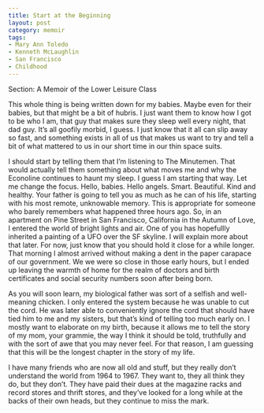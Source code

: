 ```yaml
---
title: Start at the Beginning
layout: post
category: memoir  
tags: 
- Mary Ann Toledo
- Kenneth McLaughlin
- San Francisco
- Childhood
---
```


Section: A Memoir of the Lower Leisure Class

This whole thing is being written down for my babies. Maybe even for their babies, but that might be a bit of hubris. I just want them to know how I got to be who I am, that guy that makes sure they sleep well every night, that dad guy. It’s all goofily morbid, I guess. I just know that it all can slip away so fast, and something exists in all of us that makes us want to try and tell a bit of what mattered to us in our short time in our thin space suits.

I should start by telling them that I’m listening to The Minutemen. That would actually tell them something about what moves me and why the Econoline continues to haunt my sleep. I guess I am starting that way. Let me change the focus. Hello, babies. Hello angels. Smart. Beautiful. Kind and healthy. Your father is going to tell you as much as he can of his life, starting with his most remote, unknowable memory. This is appropriate for someone who barely remembers what happened three hours ago. So, in an apartment on Pine Street in San Francisco, California in the Autumn of Love, I entered the world of bright lights and air. One of you has hopefullly inherited a painting of a UFO over the SF skyline. I will explain more about that later. For now, just know that you should hold it close for a while longer. That morning I almost arrived without making a dent in the paper carapace of our government. We we were so close in those early hours, but I ended up leaving the warmth of home for the realm of doctors and birth certificates and social security numbers soon after being born.

As you will soon learn, my biological father was sort of a selfish and well-meaning chicken. I only entered the system because he was unable to cut the cord. He was later able to conveniently ignore the cord that should have tied him to me and my sisters, but that’s kind of telling too much early on. I mostly want to elaborate on my birth, because it allows me to tell the story of my mom, your grammie, the way I think it should be told, truthfully and with the sort of awe that you may never feel. For that reason, I am guessing that this will be the longest chapter in the story of my life.

I have many friends who are now all old and stuff, but they really don’t understand the world from 1964 to 1967. They want to, they all think they do, but they don’t. They have paid their dues at the magazine racks and record stores and thrift stores, and they’ve looked for a long while at the backs of their own heads, but they continue to miss the mark.
